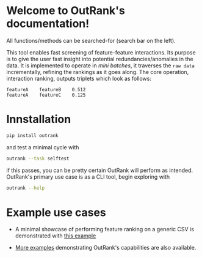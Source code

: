 # Welcome to OutRank's documentation!

All functions/methods can be searched-for (search bar on the left).

This tool enables fast screening of feature-feature interactions. Its purpose is to give the user fast insight into potential redundancies/anomalies in the data.
It is implemented to operate in _mini batches_, it traverses the `raw data` incrementally, refining the rankings as it goes along. The core operation, interaction ranking, outputs triplets which look as follows:

```
featureA	featureB	0.512
featureA	featureC	0.125
```


# Innstallation
```bash
pip install outrank
```

and test a minimal cycle with

```bash
outrank --task selftest
```

if this passes, you can be pretty certain OutRank will perform as intended. OutRank's primary use case is as a CLI tool, begin exploring with

```bash
outrank --help
```


# Example use cases
* A minimal showcase of performing feature ranking on a generic CSV is demonstrated with [this example](https://github.com/outbrain/outrank/tree/main/scripts)

* [More examples](https://github.com/outbrain/outrank/tree/main/examples) demonstrating OutRank's capabilities are also available.
